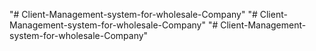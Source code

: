 "# Client-Management-system-for-wholesale-Company" 
"# Client-Management-system-for-wholesale-Company" 
"# Client-Management-system-for-wholesale-Company" 
